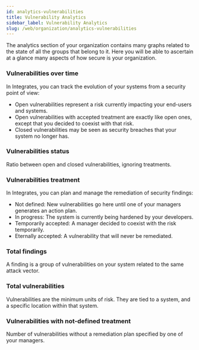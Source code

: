 ```yaml
---
id: analytics-vulnerabilities
title: Vulnerability Analytics
sidebar_label: Vulnerability Analytics
slug: /web/organization/analytics-vulnerabilities
---
```


The analytics section of your organization contains many graphs related to
the state of all the groups that belong to it. Here you will be able to ascertain
at a glance many aspects of how secure is your organization.

### Vulnerabilities over time

In Integrates, you can track the evolution of your systems from a security
point of view:

- Open vulnerabilities represent a risk currently impacting your end-users
and systems.
- Open vulnerabilities with accepted treatment are exactly like open ones,
except that you decided to coexist with that risk.
- Closed vulnerabilities may be seen as security breaches that your system no
longer has.

### Vulnerabilities status

Ratio between open and closed vulnerabilities, ignoring treatments.

### Vulnerabilities treatment

In Integrates, you can plan and manage the remediation of security findings:

- Not defined: New vulnerabilities go here until one of your managers generates
an action plan.
- In progress: The system is currently being hardened by your developers.
- Temporarily accepted: A manager decided to coexist with the risk temporarily.
- Eternally accepted: A vulnerability that will never be remediated.

### Total findings

A finding is a group of vulnerabilities on your system related to the same
attack vector.

### Total vulnerabilities

Vulnerabilities are the minimum units of risk. They are tied to a system,
and a specific location within that system.

### Vulnerabilities with not-defined treatment

Number of vulnerabilities without a remediation plan specified by one of your managers.
